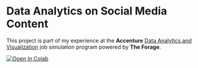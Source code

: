 # Data Analytics on Social Media Content

This project is part of my experience at the **Accenture** [Data Analytics and Visualization](https://www.theforage.com/simulations/accenture-nam/data-analytics-mmlb) job simulation program powered by **The Forage**.

<a target="_blank" href="https://colab.research.google.com/github/javier-cp6/accenture-social-media-data-analytics/blob/main/accenture_social_media_data_analytics.ipynb">
  <img src="https://colab.research.google.com/assets/colab-badge.svg" alt="Open In Colab"/>
</a>
